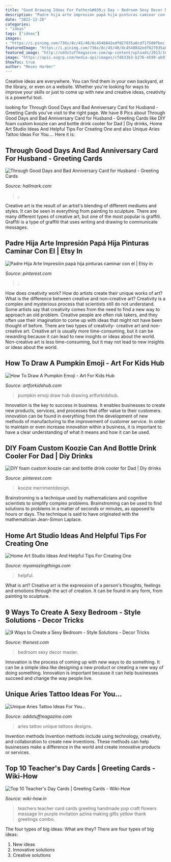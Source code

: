 ```yaml
---
title: "Good Drawing Ideas For Father&#039;s Day ~ Bedroom Sexy Decor Master"
description: "Padre hija arte impresión papá hija pinturas caminar con el"
date: "2022-12-26"
categories:
- "ideas"
tags: ["ideas"]
images:
- "https://i.pinimg.com/736x/8c/45/48/8c4548842edf027035a8cd717500fbec.jpg"
featuredImage: "https://i.pinimg.com/736x/8c/45/48/8c4548842edf027035a8cd717500fbec.jpg"
featured_image: "http://oddstuffmagazine.com/wp-content/uploads/2013/10/Aries-ZodiacTattoo-Designs-3.jpg"
image: "https://apis.xogrp.com/media-api/images/cfd633b3-b276-4599-ab91-ffe3314bc0fd"
ShowToc: true
author: "Moses Harber"
---
```



Creative ideas are everywhere. You can find them in your own backyard, at the library, or even on a website. Whether you're looking for ways to improve your skills or just to come up with new and creative ideas, creativity is a powerful tool.

	

		
looking for Through Good Days and Bad Anniversary Card for Husband - Greeting Cards you've visit to the right page. We have 8 Pics about Through Good Days and Bad Anniversary Card for Husband - Greeting Cards like DIY foam custom koozie can and bottle drink cooler for Dad | Diy drinks, Home Art Studio Ideas And Helpful Tips For Creating One and also Unique Aries Tattoo Ideas For You.... Here it is:
		
    
## Through Good Days And Bad Anniversary Card For Husband - Greeting Cards

<img loading=lazy src="https://www.hallmark.com/dw/image/v2/AALB_PRD/on/demandware.static/-/Sites-hallmark-master/default/dw2b443e37/images/finished-goods/Copper-Filigree-Anniversary-Card-for-Husband_559AVY2338_01.jpg?sw=1920" onerror="this.onerror=null;this.src='https://tse2.mm.bing.net/th?id=OIP.dCl-EAEZGMaKA_OpdAu2swHaHa&amp;pid=15.1';" alt="Through Good Days and Bad Anniversary Card for Husband - Greeting Cards">

_Source: hallmark.com_

>. 

	

Creative art is the result of an artist's blending of different mediums and styles. It can be seen in everything from painting to sculpture. There are many different types of creative art, but one of the most popular is graffiti. Graffiti is a type of graffiti that uses writing and drawing to communicate messages.

    
## Padre Hija Arte Impresión Papá Hija Pinturas Caminar Con El | Etsy In

<img loading=lazy src="https://i.pinimg.com/736x/69/dc/5f/69dc5fa6e2a2f401eb724fd6d4a3f1a1.jpg" onerror="this.onerror=null;this.src='https://tse4.mm.bing.net/th?id=OIP.J9E_swKB2B1LVToFtW9_lAHaJ3&amp;pid=15.1';" alt="Padre Hija Arte Impresión papá hija pinturas caminar con el | Etsy in">

_Source: pinterest.com_

>. 

	

How does creativity work? How do artists create their unique works of art? What is the difference between creative and non-creative art?
Creativity is a complex and mysterious process that scientists still do not understand. Some artists say that creativity comes from the need to find a new way to approach an old problem. Creative people are often risk takers, and they often use their imagination to come up with ideas that might not have been thought of before. There are two types of creativity- creative art and non-creative art. Creative art is usually more time-consuming, but it can be rewarding because it can lead to new insights or ideas about the world. Non-creative art is less time-consuming, but it may not lead to new insights or ideas about the world.

    
## How To Draw A Pumpkin Emoji - Art For Kids Hub

<img loading=lazy src="https://www.artforkidshub.com/wp-content/uploads/2017/10/how-to-make-pumpkin-emoji-feature.jpg" onerror="this.onerror=null;this.src='https://tse3.mm.bing.net/th?id=OIP.1H1MRkUWcM4BIJFBQRWFAQHaEK&amp;pid=15.1';" alt="How To Draw A Pumpkin Emoji - Art For Kids Hub">

_Source: artforkidshub.com_

>pumpkin emoji draw hub drawing artforkidshub. 

	

Innovation is the key to success in business. It enables businesses to create new products, services, and processes that offer value to their customers. innovation can be found in everything from the development of new methods of manufacturing to the improvement of customer service. In order to maintain or even increase innovation within a business, it is important to have a clear understanding of what it means and how it can be used.

    
## DIY Foam Custom Koozie Can And Bottle Drink Cooler For Dad | Diy Drinks

<img loading=lazy src="https://i.pinimg.com/736x/8c/45/48/8c4548842edf027035a8cd717500fbec.jpg" onerror="this.onerror=null;this.src='https://tse4.mm.bing.net/th?id=OIP.eh9z2Fi8xZFVlBIOaeP__wHaLH&amp;pid=15.1';" alt="DIY foam custom koozie can and bottle drink cooler for Dad | Diy drinks">

_Source: pinterest.com_

>koozie merrimentdesign. 

	

Brainstroming is a technique used by mathematicians and cognitive scientists to simplify complex problems. Brainstroming can be used to find solutions to problems in a matter of seconds or minutes, as opposed to hours or days. The technique is said to have originated with the mathematician Jean-Simon Laplace.

    
## Home Art Studio Ideas And Helpful Tips For Creating One

<img loading=lazy src="https://myamazingthings.com/wp-content/uploads/2018/03/home-art-studio-.jpg" onerror="this.onerror=null;this.src='https://tse2.mm.bing.net/th?id=OIP.YdVAggqB6yUHUdiVNyQEawHaJ4&amp;pid=15.1';" alt="Home Art Studio Ideas And Helpful Tips For Creating One">

_Source: myamazingthings.com_

>helpful. 

	

What is art?
Creative art is the expression of a person's thoughts, feelings and emotions through the act of creation. It can be found in any form, from painting to sculpture.

    
## 9 Ways To Create A Sexy Bedroom - Style Solutions - Decor Tricks

<img loading=lazy src="https://apis.xogrp.com/media-api/images/cfd633b3-b276-4599-ab91-ffe3314bc0fd" onerror="this.onerror=null;this.src='https://tse4.mm.bing.net/th?id=OIP.GMItb8iwJTe9MJ6YhHrh0AHaFj&amp;pid=15.1';" alt="9 Ways to Create a Sexy Bedroom - Style Solutions - Decor Tricks">

_Source: thenest.com_

>bedroom sexy decor master. 

	

Innovation is the process of coming up with new ways to do something. It can be a simple idea like designing a new product or creating a new way of doing something. Innovation is important because it can help businesses succeed and change the way people live.

    
## Unique Aries Tattoo Ideas For You...

<img loading=lazy src="http://oddstuffmagazine.com/wp-content/uploads/2013/10/Aries-ZodiacTattoo-Designs-3.jpg" onerror="this.onerror=null;this.src='https://tse3.mm.bing.net/th?id=OIP.QiE4Pqizvl7cZBUPWGibBwHaJ4&amp;pid=15.1';" alt="Unique Aries Tattoo Ideas For You...">

_Source: oddstuffmagazine.com_

>aries tattoo unique tattoos designs. 

	

Invention methods
Invention methods include using technology, creativity, and collaboration to create new inventions. These methods can help businesses make a difference in the world and create innovative products or services.

    
## Top 10 Teacher&#039;s Day Cards | Greeting Cards - Wiki-How

<img loading=lazy src="http://www.wiki-how.in/wp-content/uploads/2015/08/teachers-day-card.jpg" onerror="this.onerror=null;this.src='https://tse4.mm.bing.net/th?id=OIP.3FNlNWVz9MK82utfjGp_DQHaJ4&amp;pid=15.1';" alt="Top 10 Teacher&#039;s Day Cards | Greeting Cards - Wiki-How">

_Source: wiki-how.in_

>teachers teacher card cards greeting handmade pop craft flowers message lin purple invitation azlina making gifts yellow thank greetings combo. 

	

The four types of big ideas: What are they?
There are four types of big ideas: 
1. New ideas 
2. Innovative solutions 
3. Creative solutions 

